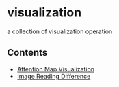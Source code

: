 # visualization
a collection of visualization operation

## Contents
- [Attention Map Visualization](https://github.com/rentainhe/visualization/tree/master/visualize_attention_map)
- [Image Reading Difference](https://github.com/rentainhe/visualization/tree/master/read_img)

